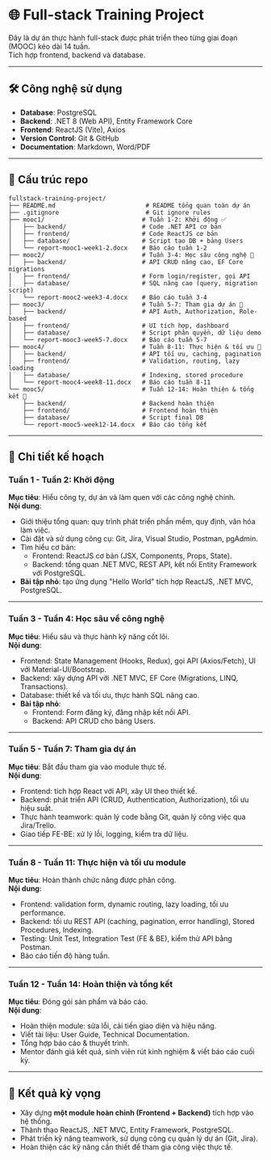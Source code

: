 # 🌐 Full-stack Training Project

Đây là dự án thực hành full-stack được phát triển theo từng giai đoạn (MOOC) kéo dài 14 tuần.  
Tích hợp frontend, backend và database.

---

## 🛠️ Công nghệ sử dụng

- **Database**: PostgreSQL
- **Backend**: .NET 8 (Web API), Entity Framework Core
- **Frontend**: ReactJS (Vite), Axios
- **Version Control**: Git & GitHub
- **Documentation**: Markdown, Word/PDF

---

## 📂 Cấu trúc repo

```
fullstack-training-project/
├── README.md                         # README tổng quan toàn dự án
├── .gitignore                        # Git ignore rules
├── mooc1/                           # Tuần 1-2: Khởi động ✅
│   ├── backend/                     # Code .NET API cơ bản
│   ├── frontend/                    # Code ReactJS cơ bản
│   ├── database/                    # Script tạo DB + bảng Users
│   └── report-mooc1-week1-2.docx    # Báo cáo tuần 1-2
├── mooc2/                           # Tuần 3-4: Học sâu công nghệ 🔄
│   ├── backend/                     # API CRUD nâng cao, EF Core migrations
│   ├── frontend/                    # Form login/register, gọi API
│   ├── database/                    # SQL nâng cao (query, migration script)
│   └── report-mooc2-week3-4.docx    # Báo cáo tuần 3-4
├── mooc3/                           # Tuần 5-7: Tham gia dự án 📅
│   ├── backend/                     # API Auth, Authorization, Role-based
│   ├── frontend/                    # UI tích hợp, dashboard
│   ├── database/                    # Script phân quyền, dữ liệu demo
│   └── report-mooc3-week5-7.docx    # Báo cáo tuần 5-7
├── mooc4/                           # Tuần 8-11: Thực hiện & tối ưu 📅
│   ├── backend/                     # API tối ưu, caching, pagination
│   ├── frontend/                    # Validation, routing, lazy loading
│   ├── database/                    # Indexing, stored procedure
│   └── report-mooc4-week8-11.docx   # Báo cáo tuần 8-11
└── mooc5/                           # Tuần 12-14: Hoàn thiện & tổng kết 📅
    ├── backend/                     # Backend hoàn thiện
    ├── frontend/                    # Frontend hoàn thiện
    ├── database/                    # Script final DB
    └── report-mooc5-week12-14.docx  # Báo cáo tổng kết
```

---

## 📅 Chi tiết kế hoạch

### Tuần 1 - Tuần 2: Khởi động

**Mục tiêu**: Hiểu công ty, dự án và làm quen với các công nghệ chính.  
**Nội dung**:

- Giới thiệu tổng quan: quy trình phát triển phần mềm, quy định, văn hóa làm việc.
- Cài đặt và sử dụng công cụ: Git, Jira, Visual Studio, Postman, pgAdmin.
- Tìm hiểu cơ bản:
  - Frontend: ReactJS cơ bản (JSX, Components, Props, State).
  - Backend: tổng quan .NET MVC, REST API, kết nối Entity Framework với PostgreSQL.
- **Bài tập nhỏ**: tạo ứng dụng "Hello World" tích hợp ReactJS, .NET MVC, PostgreSQL.

---

### Tuần 3 - Tuần 4: Học sâu về công nghệ

**Mục tiêu**: Hiểu sâu và thực hành kỹ năng cốt lõi.  
**Nội dung**:

- Frontend: State Management (Hooks, Redux), gọi API (Axios/Fetch), UI với Material-UI/Bootstrap.
- Backend: xây dựng API với .NET MVC, EF Core (Migrations, LINQ, Transactions).
- Database: thiết kế và tối ưu, thực hành SQL nâng cao.
- **Bài tập nhỏ**:
  - Frontend: Form đăng ký, đăng nhập kết nối API.
  - Backend: API CRUD cho bảng Users.

---

### Tuần 5 - Tuần 7: Tham gia dự án

**Mục tiêu**: Bắt đầu tham gia vào module thực tế.  
**Nội dung**:

- Frontend: tích hợp React với API, xây UI theo thiết kế.
- Backend: phát triển API (CRUD, Authentication, Authorization), tối ưu hiệu suất.
- Thực hành teamwork: quản lý code bằng Git, quản lý công việc qua Jira/Trello.
- Giao tiếp FE-BE: xử lý lỗi, logging, kiểm tra dữ liệu.

---

### Tuần 8 - Tuần 11: Thực hiện và tối ưu module

**Mục tiêu**: Hoàn thành chức năng được phân công.  
**Nội dung**:

- Frontend: validation form, dynamic routing, lazy loading, tối ưu performance.
- Backend: tối ưu REST API (caching, pagination, error handling), Stored Procedures, Indexing.
- Testing: Unit Test, Integration Test (FE & BE), kiểm thử API bằng Postman.
- Báo cáo tiến độ hàng tuần.

---

### Tuần 12 - Tuần 14: Hoàn thiện và tổng kết

**Mục tiêu**: Đóng gói sản phẩm và báo cáo.  
**Nội dung**:

- Hoàn thiện module: sửa lỗi, cải tiến giao diện và hiệu năng.
- Viết tài liệu: User Guide, Technical Documentation.
- Tổng hợp báo cáo & thuyết trình.
- Mentor đánh giá kết quả, sinh viên rút kinh nghiệm & viết báo cáo cuối kỳ.

---

## 🎯 Kết quả kỳ vọng

- Xây dựng **một module hoàn chỉnh (Frontend + Backend)** tích hợp vào hệ thống.
- Thành thạo ReactJS, .NET MVC, Entity Framework, PostgreSQL.
- Phát triển kỹ năng teamwork, sử dụng công cụ quản lý dự án (Git, Jira).
- Hoàn thiện các kỹ năng cần thiết để tham gia công việc thực tế.
